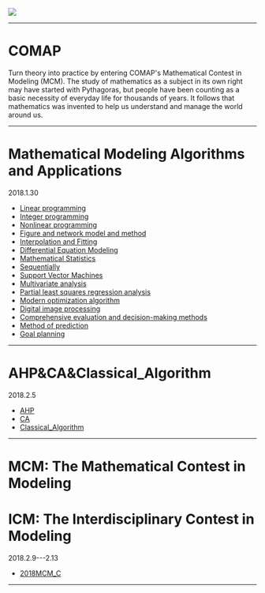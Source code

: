 ![](https://github.com/Eurus-Holmes/Mathematical_Modeling/raw/master/images/logo.png)

----------


# COMAP

Turn theory into practice by entering COMAP's Mathematical Contest in Modeling (MCM). The study of mathematics as a subject in its own right may have started with Pythagoras, but people have been counting as a basic necessity of everyday life for thousands of years. It follows that mathematics was invented to help us understand and manage the world around us. 

----------

# Mathematical Modeling Algorithms and Applications
2018.1.30

 - [Linear programming](https://github.com/Eurus-Holmes/Mathematical_Modeling/tree/master/Linear_programming)
 - [Integer programming](https://github.com/Eurus-Holmes/Mathematical_Modeling/tree/master/Integer_programming)
 - [Nonlinear programming](https://github.com/Eurus-Holmes/Mathematical_Modeling/tree/master/Nonlinear_programming)
 - [Figure and network model and method](https://github.com/Eurus-Holmes/Mathematical_Modeling/tree/master/Figure_and_network_model_and_method)
 - [Interpolation and Fitting](https://github.com/Eurus-Holmes/Mathematical_Modeling/tree/master/Interpolation_and_Fitting)
 - [Differential Equation Modeling](https://github.com/Eurus-Holmes/Mathematical_Modeling/tree/master/Differential_Equation_Modeling)
 - [Mathematical Statistics](https://github.com/Eurus-Holmes/Mathematical_Modeling/tree/master/Mathematical_Statistics)
 - [Sequentially](https://github.com/Eurus-Holmes/Mathematical_Modeling/tree/master/Sequentially)
 - [Support Vector Machines](https://github.com/Eurus-Holmes/Mathematical_Modeling/tree/master/Support_Vector_Machines)
 - [Multivariate analysis](https://github.com/Eurus-Holmes/Mathematical_Modeling/tree/master/Multivariate_analysis)
 - [Partial least squares regression analysis](https://github.com/Eurus-Holmes/Mathematical_Modeling/tree/master/Partial_least_squares_regression_analysis)
 - [Modern optimization algorithm](https://github.com/Eurus-Holmes/Mathematical_Modeling/tree/master/Modern_optimization_algorithm)
 - [Digital image processing](https://github.com/Eurus-Holmes/Mathematical_Modeling/tree/master/Digital_image_processing)
 - [Comprehensive evaluation and decision-making methods](https://github.com/Eurus-Holmes/Mathematical_Modeling/tree/master/Comprehensive_evaluation_and_decision-making_methods)
 - [Method of prediction](https://github.com/Eurus-Holmes/Mathematical_Modeling/tree/master/Method_of_prediction)
 - [Goal planning](https://github.com/Eurus-Holmes/Mathematical_Modeling/tree/master/Goal_planning)

 
----------

# AHP&CA&Classical_Algorithm
2018.2.5

 - [AHP](https://github.com/Eurus-Holmes/Mathematical_Modeling/tree/master/AHP)
 - [CA](https://github.com/Eurus-Holmes/Mathematical_Modeling/tree/master/Cellular%20automaton)
 - [Classical_Algorithm](https://github.com/Eurus-Holmes/Mathematical_Modeling/tree/master/Classic_algorithm)

----------

# MCM: The Mathematical Contest in Modeling
# ICM: The Interdisciplinary Contest in Modeling
2018.2.9---2.13

 - [2018MCM_C](https://github.com/Eurus-Holmes/Mathematical_Modeling/tree/master/2018MCM_C)

----------


